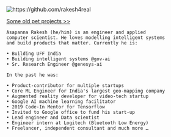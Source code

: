 
<p align="left"> <img src="https://komarev.com/ghpvc/?username=rakesh4real" alt="https://github.com/rakesh4real" /></p>
<p align="left"> <a href='https://inf800.github.io/whoami/projects'>Some old pet projects >> </a> </p>
<!--img align="left" src="https://github-readme-stats.vercel.app/api/top-langs/?username=rakesh4real&layout=compact&hide=html&theme=radical" alt="Asapanna Rakesh" /-->

```
Asapanna Rakesh (he/him) is an engineer and applied 
computer scientist. He loves modelling intelligent systems 
and build products that matter. Currently he is:

• Building UFF India
• Building intelligent systems @gov-ai
• Sr. Research Engineer @genesys-ai

In the past he was:

• Product-contributor for multiple startups
• Core ML Engineer for India's largest geo-mapping company 
• Augmented reality developer for video-tech startup
• Google AI machine learning facilitator
• 2019 Code-In Mentor for Tensorflow
• Invited to Google office to fund his start-up
• Lead engineer and Data scientist
• Engineer intern at Logitech (Bluetooth Low Energy)
• Freelancer, independent consultant and much more …
```

<!--
<a href='https://rakesh4real.github.io/tictactoe/'>Play Tic-Tac-Toe powered by mimimax algorithm</a> <a href="https://gist.github.com/rakesh4real/c04232c34a0602e39f45d8398370fc39.js">Boilerplate code for IndexedDB</a> <a href="https://rakesh4real.github.io/logs"></a> <a href="">Clien side diary</a> <a href="https://incomplete-me.herokuapp.com/">Autocomplete field</a> <a href="https://rakesh4real.github.io/P2P-V2/">Ghost Naton - P2P chat app</a> <a href="https://github.com/rakesh4real/FILTER">FILTER for communities</a> <a href='https://realtime-forex.herokuapp.com/'>Real-time forex API</a>
<a href="https://gist.github.com/rakesh4real/8055e3f6b04ad706018390b319fa6e38">FastAPI boilerplate code</a>
-->

<!--
<p align="center">
  <img align='center' src="https://github-readme-stats.vercel.app/api?username=rakesh4real&show_icons=true" alt="https://github.com/rakesh4real" /> </p>
</p>
<p align="center">
<a href="https://twitter.com/rakesh4real" target="blank"><img align="center" src="https://cdn.jsdelivr.net/npm/simple-icons@3.0.1/icons/twitter.svg" alt="https://twitter.com/rakesh4real" height="20" width="20" /></a>
<a href="https://linkedin.com/in/rakesh4real/" target="blank"><img align="center" src="https://cdn.jsdelivr.net/npm/simple-icons@3.0.1/icons/linkedin.svg" alt="https://www.linkedin.com/in/rakesh4real/" height="20" width="20" /></a>
<a href="https://kaggle.com/rakesh4real" target="blank"><img align="center" src="https://cdn.jsdelivr.net/npm/simple-icons@3.0.1/icons/kaggle.svg" alt="https://www.kaggle.com/rakesh4real" height="20" width="20" /></a>
</p>
**rakesh4real/rakesh4real** is a ✨ _special_ ✨ repository because its `README.md` (this file) appears on your GitHub profile.
Here are some ideas to get you started:
- 🔭 I’m currently working on ...
- 🌱 I’m currently learning ...
- 👯 I’m looking to collaborate on ...
- 🤔 I’m looking for help with ...
- 💬 Ask me about ...
- 📫 How to reach me: ...
- 😄 Pronouns: ...
- ⚡ Fun fact: ...
-->
